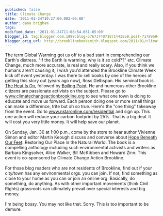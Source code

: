 ```yaml
---
published: false
title: Climate Change
date: '2011-01-24T10:27:00.002-05:00'
author: dana brigham
tags: 
modified_date: '2011-01-24T11:08:54.651-05:00'
blogger_id: tag:blogger.com,1999:blog-5767374071871443859.post-717896946535277950
blogger_orig_url: http://brooklinebooksmith.blogspot.com/2011/01/climate-change.html
---
```


The term Global Warming got us off to a bad start in comprehending our Earth's distress. "If the Earth is warming, why is it so cold??" etc.  Climate Change, much more accurate, is real and really scary.  Also, if you think we humans aren't causing it, I wish you'd attended the Brookline Climate Week kick off event yesterday.  I was there to sell books by one of the heroes of getting this story out (years ago now), Ross Gelbspan.  His seminal book is <a href="http://www.brooklinebooksmith-shop.com/book/9780738200255">The Heat Is On</a>, followed by <a href="http://www.brooklinebooksmith-shop.com/book/9780465027620">Boiling Point</a>.  He and numerous other Brookline citizens are passionate activists on the subject.  Please go to <a href="http://www.climatechangeactionbrookline.org/">www.climatechangeactionbrookline.org</a> to see what one town is doing to educate and move us forward.  Each person doing one or more small things can make a difference, trite but oh so true.  Here's the "one thing" takeaway from the event.  Go to <a href="http://www.nstaronline.com/residential">www.nstaronline.com/residential</a> and sign up.  This one action will reduce your carbon footprint by 25%.  That is a big deal.  It will cost you very little money.  It will help save our planet.<br /><br />On Sunday, Jan. 30 at 1:00 p.m., come by the store to hear author Vivienne Simon and editor Martin Keough discuss and converse about <a href="http://www.brooklinebooksmith-shop.com/book/9781556439193">Hope Beneath Our Feet</a>:  Restoring Our Place in the Natural World.  The book is a compelling anthology including such environmental activists and writers as Barbara Kingsolver, Alice Walker, Bill McKibben and Howard Zinn.  This event is co-sponsored by Climate Change Action Brookline.<br /><br />For those blog readers who are not residents of Brookline, find out if your city/town has any environmental orgs. you can join.  If not, find something as close to your home as you can or join an online org.  Basically, do something, do anything.  As with other important movements (think Civil Rights) grassroots can ultimately prevail over special interests and big money.<br /><br />I'm being bossy.  You may not like that.  Sorry.  This is too important to be demure.